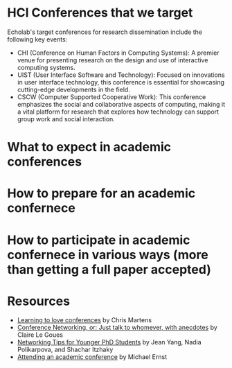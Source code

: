 # HCI Conferences that we target
Echolab's target conferences for research dissemination include the following key events:
- CHI (Conference on Human Factors in Computing Systems): A premier venue for presenting research on the design and use of interactive computing systems.
- UIST (User Interface Software and Technology): Focused on innovations in user interface technology, this conference is essential for showcasing cutting-edge developments in the field.
- CSCW (Computer Supported Cooperative Work): This conference emphasizes the social and collaborative aspects of computing, making it a vital platform for research that explores how technology can support group work and social interaction.
# What to expect in academic conferences
# How to prepare for an academic confernece
# How to participate in academic confernece in various ways (more than getting a full paper accepted)
# Resources
- [Learning to love conferences](http://lambdamaphone.blogspot.com/2016/05/learning-to-love-conferences.html) by Chris Martens
- [Conference Networking, or: Just talk to whomever, with anecdotes](https://clairelegoues.com/2017/05/14/conference-networking-or-just-talk-to-whomever-with-anecdotes/) by Claire Le Goues
- [Networking Tips for Younger PhD Students](http://jxyzabc.blogspot.com/2016/05/networking-tips-for-younger-phd-students.html) by Jean Yang, Nadia Polikarpova, and Shachar Itzhaky
- [Attending an academic conference](https://homes.cs.washington.edu/~mernst/advice/conference-attendance.html) by Michael Ernst